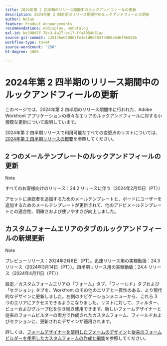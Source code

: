 ```yaml
---
title: 2024年第 2 四半期のリリース期間中のルックアンドフィールの更新
description: 2024年第 2 四半期のリリース期間中のルックアンドフィールの更新
author: Nolan
feature: Product Announcements
recommendations: noDisplay, noCatalog
exl-id: be398d7f-7bc3-4a27-bc17-ffa4054d81ac
source-git-commit: c2513beb50867fe1e1d065037a068a846f96d50b
workflow-type: tm+mt
source-wordcount: '250'
ht-degree: 100%

---
```


# 2024年第 2 四半期のリリース期間中のルックアンドフィールの更新

このページでは、2024年第 2 四半期のリリース期間中に行われた、Adobe Workfront アプリケーションの様々なエリアのルックアンドフィールに対する小規模な更新について説明しています。

2024年第 2 四半期リリースで利用可能なすべての変更点のリストについては、[2024年第 2 四半期リリースの概要](/help/quicksilver/product-announcements/product-releases/24-q2-release-activity/24-q2-release-overview.md)を参照してください。

## 2 つのメールテンプレートのルックアンドフィールの更新

>[!NOTE]
>
>すべてのお客様向けのリリース：24.2 リリースに伴う（2024年2月15日（PT））

アセットに承認者を追加するためのメールテンプレートと、ボードにユーザーを追加するためのメールテンプレートが更新されて、他のアドビメールテンプレートとの適合性、明確さおよび使いやすさが向上しました。

## カスタムフォームエリアのタブのルックアンドフィールの新規更新

>[!NOTE]
>
>プレビューリリース：2024年2月8日（PT）。迅速リリース用の実稼動版：24.3 リリース（2024年3月14日（PT））。四半期リリース用の実稼動版：24.4 リリース（2024年4月11日（PT））

設定／カスタムフォームエリアの「フォーム」タブ、「フィールド」タブおよび「セクション」タブを、Workfront のその他のエリアと一貫性のある、より現代的なデザインに更新しました。左側のナビゲーションメニューから、これら 3 つのエリアにアクセスできるようになりました。リストに対して、フィルター、ビューおよびグループ化を引き続き使用できます。新しいフォームデザイナーと従来のフォームビルダーの両方で作成されたカスタムフォーム、フィールドおよびセクションに、更新されたデザインが適用されます。

詳しくは、[フォームデザイナーを使用したフォームのデザイン](/help/quicksilver/administration-and-setup/customize-workfront/create-manage-custom-forms/form-designer/design-a-form/design-a-form.md)と[従来のフォームビルダーを使用したカスタムフォームの作成と編集](/help/quicksilver/administration-and-setup/customize-workfront/create-manage-custom-forms/create-or-edit-a-custom-form.md)を参照してください。

